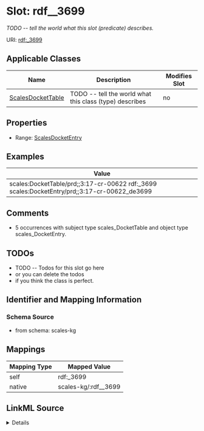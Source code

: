 

# Slot: rdf__3699


_TODO -- tell the world what this slot (predicate) describes._





URI: [rdf:_3699](http://www.w3.org/1999/02/22-rdf-syntax-ns#_3699)



<!-- no inheritance hierarchy -->





## Applicable Classes

| Name | Description | Modifies Slot |
| --- | --- | --- |
| [ScalesDocketTable](../classes/ScalesDocketTable.md) | TODO -- tell the world what this class (type) describes |  no  |







## Properties

* Range: [ScalesDocketEntry](../classes/ScalesDocketEntry.md)






## Examples

| Value |
| --- |
| scales:DocketTable/prd;;3:17-cr-00622 rdf:_3699 scales:DocketEntry/prd;;3:17-cr-00622_de3699 |

## Comments

* 5 occurrences with subject type scales_DocketTable and object type scales_DocketEntry.

## TODOs

* TODO -- Todos for this slot go here
* or you can delete the todos
* if you think the class is perfect.

## Identifier and Mapping Information







### Schema Source


* from schema: scales-kg




## Mappings

| Mapping Type | Mapped Value |
| ---  | ---  |
| self | rdf:_3699 |
| native | scales-kg/:rdf__3699 |




## LinkML Source

<details>
```yaml
name: rdf__3699
description: TODO -- tell the world what this slot (predicate) describes.
todos:
- TODO -- Todos for this slot go here
- or you can delete the todos
- if you think the class is perfect.
comments:
- 5 occurrences with subject type scales_DocketTable and object type scales_DocketEntry.
examples:
- value: scales:DocketTable/prd;;3:17-cr-00622 rdf:_3699 scales:DocketEntry/prd;;3:17-cr-00622_de3699
from_schema: scales-kg
rank: 1000
slot_uri: rdf:_3699
alias: rdf__3699
domain_of:
- scales_DocketTable
range: scales_DocketEntry

```
</details>
